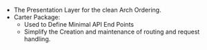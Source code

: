 - The Presentation Layer for the clean Arch Ordering.
- Carter Package:
  - Used to Define Minimal API End Points
  - Simplify the Creation and maintenance of routing and request handling.

